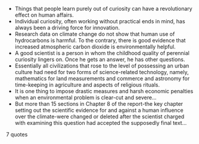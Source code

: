  - Things that people learn purely out of curiosity can have a revolutionary effect on human affairs.
 - Individual curiosity, often working without practical ends in mind, has always been a driving force for innovation.
 - Research data on climate change do not show that human use of hydrocarbons is harmful. To the contrary, there is good evidence that increased atmospheric carbon dioxide is environmentally helpful.
 - A good scientist is a person in whom the childhood quality of perennial curiosity lingers on. Once he gets an answer, he has other questions.
 - Essentially all civilizations that rose to the level of possessing an urban culture had need for two forms of science-related technology, namely, mathematics for land measurements and commerce and astronomy for time-keeping in agriculture and aspects of religious rituals.
 - It is one thing to impose drastic measures and harsh economic penalties when an environmental problem is clear-cut and severe...
 - But more than 15 sections in Chapter 8 of the report-the key chapter setting out the scientific evidence for and against a human influence over the climate-were changed or deleted after the scientist charged with examining this question had accepted the supposedly final text...

7 quotes